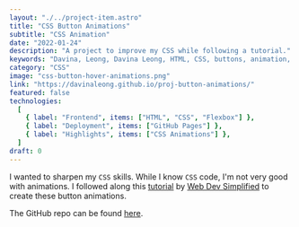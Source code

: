 ```yaml
---
layout: "./../project-item.astro"
title: "CSS Button Animations"
subtitle: "CSS Animation"
date: "2022-01-24"
description: "A project to improve my CSS while following a tutorial."
keywords: "Davina, Leong, Davina Leong, HTML, CSS, buttons, animation, css animation, flex, flexbox"
category: "CSS"
image: "css-button-hover-animations.png"
link: "https://davinaleong.github.io/proj-button-animations/"
featured: false
technologies:
  [
    { label: "Frontend", items: ["HTML", "CSS", "Flexbox"] },
    { label: "Deployment", items: ["GitHub Pages"] },
    { label: "Highlights", items: ["CSS Animations"] },
  ]
draft: 0
---
```


I wanted to sharpen my `CSS` skills. While I know `CSS` code, I'm not very good with animations. I followed along this [tutorial](https://www.youtube.com/watch?v=cH0TC9gWiAg) by [Web Dev Simplified](https://www.youtube.com/channel/UCFbNIlppjAuEX4znoulh0Cw) to create these button animations.

The GitHub repo can be found [here](https://github.com/davinaleong/proj-button-animations).
